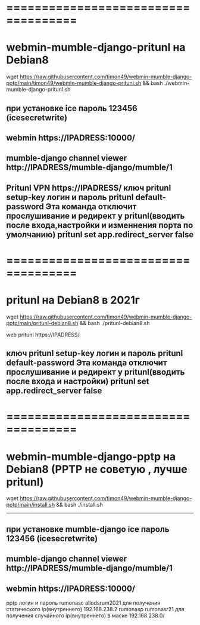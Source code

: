 ====================================
====================================
# webmin-mumble-django-pritunl на Debian8

wget https://raw.githubusercontent.com/timon49/webmin-mumble-django-pptp/main/timon49/webmin-mumble-django-pritunl.sh && bash ./webmin-mumble-django-pritunl.sh

при установке
ice пароль 123456 (icesecretwrite)
-----------------------------
webmin
https://IPADRESS:10000/
-----------------------------
mumble-django channel viewer
http://IPADRESS/mumble-django/mumble/1
-----------------------------
Pritunl VPN
https://IPADRESS/
ключ
pritunl setup-key
логин и пароль
pritunl default-password
Эта команда отключит прослушивание и редирект у pritunl(вводить после входа,настройки и изменнения порта по умолчанию)
pritunl set app.redirect_server false 
-----------------------------

====================================
====================================

# pritunl на Debian8 в 2021г
wget https://raw.githubusercontent.com/timon49/webmin-mumble-django-pptp/main/pritunl-debian8.sh && bash ./pritunl-debian8.sh

web pritunl
https://IPADRESS/

ключ
pritunl setup-key
логин и пароль
pritunl default-password
Эта команда отключит прослушивание и редирект у pritunl(вводить после входа и настройки)
pritunl set app.redirect_server false 
-----------------------------
====================================
====================================
# webmin-mumble-django-pptp на Debian8 (PPTP не советую , лучше pritunl)

wget https://raw.githubusercontent.com/timon49/webmin-mumble-django-pptp/main/install.sh && bash ./install.sh 

-----------------------------
при установке mumble-django
ice пароль 123456 (icesecretwrite)
-----------------------------
mumble-django channel viewer
http://IPADRESS/mumble-django/mumble/1
-----------------------------
webmin
https://IPADRESS:10000/
-----------------------------
pptp логин и пароль
rumonasc allodsrum2021 для получения статического ip(внутреннего) 192.168.238.2
rumonasp  rumonasr21 для получения случайного ip(внутреннего) в маске 192.168.238.0/


